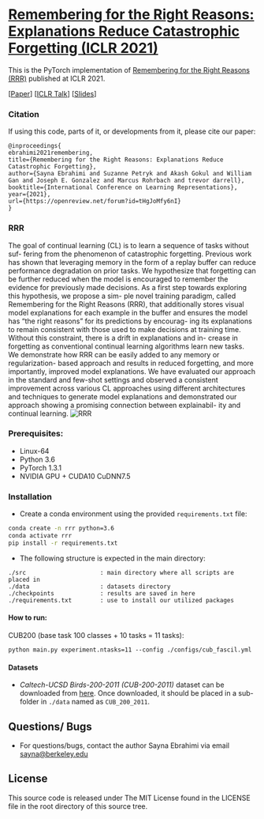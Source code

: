 # [Remembering for the Right Reasons: Explanations Reduce Catastrophic Forgetting (ICLR 2021)](https://openreview.net/pdf?id=tHgJoMfy6nI)

This is the PyTorch implementation of [Remembering for the Right Reasons (RRR)](https://openreview.net/pdf?id=tHgJoMfy6nI) published at ICLR 2021.

[[Paper](https://openreview.net/pdf?id=tHgJoMfy6nI)]
[[ICLR Talk](https://iclr.cc/virtual/2021/poster/2950)]
[[Slides](https://www.dropbox.com/s/tl4ss0dpau15yx2/RRR_ICLRSlides.pdf?dl=0)]

### Citation

If using this code, parts of it, or developments from it, please cite our paper:

```
@inproceedings{
ebrahimi2021remembering,
title={Remembering for the Right Reasons: Explanations Reduce Catastrophic Forgetting},
author={Sayna Ebrahimi and Suzanne Petryk and Akash Gokul and William Gan and Joseph E. Gonzalez and Marcus Rohrbach and trevor darrell},
booktitle={International Conference on Learning Representations},
year={2021},
url={https://openreview.net/forum?id=tHgJoMfy6nI}
}
```

### RRR 

The goal of continual learning (CL) is to learn a sequence of tasks without suf- fering from the phenomenon of catastrophic forgetting. Previous work has shown that leveraging memory in the form of a replay buffer can reduce performance degradation on prior tasks. We hypothesize that forgetting can be further reduced when the model is encouraged to remember the evidence for previously made decisions. As a first step towards exploring this hypothesis, we propose a sim- ple novel training paradigm, called Remembering for the Right Reasons (RRR), that additionally stores visual model explanations for each example in the buffer and ensures the model has “the right reasons” for its predictions by encourag- ing its explanations to remain consistent with those used to make decisions at training time. Without this constraint, there is a drift in explanations and in- crease in forgetting as conventional continual learning algorithms learn new tasks. We demonstrate how RRR can be easily added to any memory or regularization- based approach and results in reduced forgetting, and more importantly, improved model explanations. We have evaluated our approach in the standard and few-shot settings and observed a consistent improvement across various CL approaches using different architectures and techniques to generate model explanations and demonstrated our approach showing a promising connection between explainabil- ity and continual learning.
![RRR](figure/RRR.png)


### Prerequisites:
- Linux-64
- Python 3.6
- PyTorch 1.3.1
- NVIDIA GPU + CUDA10 CuDNN7.5


### Installation
- Create a conda environment using the provided `requirements.txt` file:
```bash
conda create -n rrr python=3.6
conda activate rrr
pip install -r requirements.txt
```


- The following structure is expected in the main directory:

```
./src                     : main directory where all scripts are placed in
./data                    : datasets directory 
./checkpoints             : results are saved in here
./requirements.txt        : use to install our utilized packages
```

#### How to run: 


CUB200 (base task 100 classes + 10 tasks = 11 tasks):

`python main.py experiment.ntasks=11 --config ./configs/cub_fascil.yml`


#### Datasets

- *Caltech-UCSD Birds-200-2011 (CUB-200-2011)* dataset can be downloaded from [here](http://www.vision.caltech.edu/visipedia/CUB-200-2011.html). Once downloaded, it should be placed in a sub-folder in `./data` named as `CUB_200_2011`.


## Questions/ Bugs
* For questions/bugs, contact the author Sayna Ebrahimi via email sayna@berkeley.edu



## License
This source code is released under The MIT License found in the LICENSE file in the root directory of this source tree.

